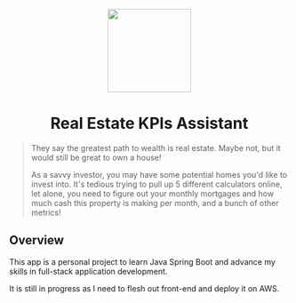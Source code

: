 <p align="center">
<img height="150" width="150" src="https://cdn.simpleicons.org/homeassistant/mint-green"/>
</p>
<h1 align="center">Real Estate KPIs Assistant</h1>

> They say the greatest path to wealth is real estate. Maybe not, but it would still be great to own a house!
> 
> As a savvy investor, you may have some potential homes you'd like to invest into. It's tedious trying to pull up 5 different calculators online, let alone,
> you need to figure out your monthly mortgages and how much cash this property is making per month, and a bunch of other metrics!

## Overview
This app is a personal project to learn Java Spring Boot and advance my skills in full-stack application development.

It is still in progress as I need to flesh out front-end and deploy it on AWS.


